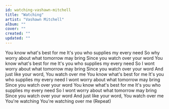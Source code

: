 ```yaml
---
id: watching-vashawn-mitchell
title: "Watching"
artist: "Vashawn Mitchell"
album: ""
cover: ""
created: ""
updated: ""
---
```


You know what's best for me
It's you who supplies my every need
So why worry about what tomorrow may bring
Since you watch over your word
You know what's best for me
It's you who supplies my every need
So I wont worry about what tomorrow may bring
Since you watch over your word
And just like your word,
You watch over me
You know what's best for me
It's you who supplies my every need
I wont worry about what tomorrow may bring
Since you watch over your word
You know what's best for me
It's you who supplies my every need
So I wont worry about what tomorrow may bring
Since you watch over your word
And just like your word,
You watch over me
You're watching
You're watching over me (Repeat)